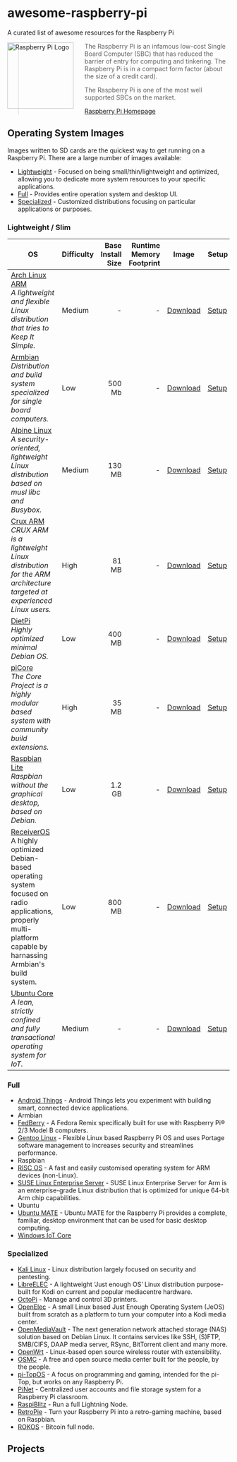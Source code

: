 # awesome-raspberry-pi

A curated list of awesome resources for the Raspberry Pi

<a href="https://www.raspberrypi.org"><img src="https://www.raspberrypi.org/wp-content/uploads/2012/03/raspberry-pi-logo.png" alt="Raspberry Pi Logo" align="left" style="margin-right: 25px" height=150></a>

> The Raspberry Pi is an infamous low-cost Single Board Computer (SBC) that has reduced the barrier of entry for computing and tinkering.
> The Raspberry Pi is in a compact form factor (about the size of a credit card).
>
> The Raspberry Pi is one of the most well supported SBCs on the market.
>
> [Raspberry Pi Homepage](https://raspberrypi.org)

## Operating System Images

Images written to SD cards are the quickest way to get running on a Raspberry Pi. There are a large number of images available:

- [Lightweight](#lightweight--slim) - Focused on being small/thin/lightweight and optimized, allowing you to dedicate more system resources to your specific applications.
- [Full](#full) - Provides entire operation system and desktop UI.
- [Specialized](#specialized) - Customized distributions focusing on particular applications or purposes.

### Lightweight / Slim

| OS | Difficulty | Base Install Size | Runtime Memory Footprint | Image | Setup |
| --- | --------- | --------------: | -----------------------: | ----- | ----- |
| [Arch Linux ARM](https://archlinuxarm.org) <br> *A lightweight and flexible Linux distribution that tries to Keep It Simple.* | Medium | - | - | [Download](http://os.archlinuxarm.org/os/ArchLinuxARM-rpi-3-latest.tar.gz) | [Setup](https://archlinuxarm.org/platforms/armv6/raspberry-pi) |
| [Armbian](https://armbian.com) <br> *Distribution and build system specialized for single board computers.* | Low | 500 Mb | - | [Download](https://www.armbian.com/rpi4b/) | [Setup](https://docs.armbian.com/User-Guide_Getting-Started/) |
| [Alpine Linux](https://wiki.alpinelinux.org/wiki/Main_Page) <br> *A security-oriented, lightweight Linux distribution based on musl libc and Busybox.* | Medium | 130 MB | - | [Download](https://alpinelinux.org/downloads/) | [Setup](https://wiki.alpinelinux.org/wiki/Raspberry_Pi) |
| [Crux ARM](https://crux-arm.nu/Main/HomePage) <br> *CRUX ARM is a lightweight Linux distribution for the ARM architecture targeted at experienced Linux users.* | High | 81 MB  | - | [Download](https://crux-arm.nu/SupportedDevices/Raspberrypi) | [Setup](https://crux-arm.nu/SupportedDevices/Raspberrypi) |
| [DietPi](https://www.dietpi.com) <br> *Highly optimized minimal Debian OS.* | Low | 400 MB | - | [Download](https://dietpi.com/#download) | [Setup](https://dietpi.com/phpbb/viewtopic.php?p=9#p9) |
| [piCore](http://www.tinycorelinux.net/welcome.html) <br> *The Core Project is a highly modular based system with community build extensions.* | High | 35 MB | - | [Download](http://www.tinycorelinux.net/9.x/armv6/) | [Setup](http://tinycorelinux.net/9.x/armv6/releases/RPi/README) |
| [Raspbian Lite](https://www.raspberrypi.org/downloads/raspbian/) <br> *Raspbian without the graphical desktop, based on Debian.* | Low | 1.2 GB | - | [Download](https://www.raspberrypi.org/downloads/raspbian/) | [Setup](https://www.raspberrypi.org/documentation/installation/installing-images/README.md) |
| [ReceiverOS](https://airframes.io/) <br> A highly optimized Debian-based operating system focused on radio applications, properly multi-platform capable by harnassing Armbian's build system. | Low | 800 MB | - | [Download](https://download.receiveros.com) | [Setup](https://documentation.receiveros.com) |
| [Ubuntu Core](https://ubuntu.com/download/iot/raspberry-pi-2-3-core) <br> *A lean, strictly confined and fully transactional operating system for IoT.* | Medium | - | - | [Download](https://ubuntu.com/download/iot/raspberry-pi-2-3-core) | [Setup](https://ubuntu.com/download/iot/raspberry-pi-2-3-core) |

### Full

- [Android Things](https://developer.android.com/things/hardware/raspberrypi.html) - Android Things lets you experiment with building smart, connected device applications.
- Armbian
- [FedBerry](http://fedberry.org) - A Fedora Remix specifically built for use with Raspberry Pi® 2/3 Model B computers.
- [Gentoo Linux](https://wiki.gentoo.org/wiki/Raspberry_Pi) - Flexible Linux based Raspberry Pi OS and uses Portage software management to increases security and streamlines performance.
- Raspbian
- [RISC OS](https://www.riscosopen.org/content/downloads/raspberry-pi) - A fast and easily customised operating system for ARM devices (non-Linux).
- [SUSE Linux Enterprise Server](https://www.suse.com/products/arm/) - SUSE Linux Enterprise Server for Arm is an enterprise-grade Linux distribution that is optimized for unique 64-bit Arm chip capabilities.
- Ubuntu
- [Ubuntu MATE](https://ubuntu-mate.org/raspberry-pi/) - Ubuntu MATE for the Raspberry Pi provides a complete, familiar, desktop environment that can be used for basic desktop computing.
- [Windows IoT Core](https://docs.microsoft.com/en-us/windows/iot-core/windows-iot-core)
  
### Specialized

- [Kali Linux](https://docs.kali.org/kali-on-arm/install-kali-linux-arm-raspberry-pi) - Linux distribution largely focused on security and pentesting.
- [LibreELEC](https://libreelec.tv) - A lightweight ‘Just enough OS’ Linux distribution purpose-built for Kodi on current and popular mediacentre hardware.
- [OctoPi](https://octoprint.org) - Manage and control 3D printers.
- [OpenElec](https://openelec.tv) - A small Linux based Just Enough Operating System (JeOS) built from scratch as a platform to turn your computer into a Kodi media center.
- [OpenMediaVault](https://www.openmediavault.org) - The next generation network attached storage (NAS) solution based on Debian Linux. It contains services like SSH, (S)FTP, SMB/CIFS, DAAP media server, RSync, BitTorrent client and many more.
- [OpenWrt](https://openwrt.org) - Linux-based open source wireless router with extensibility.
- [OSMC](https://osmc.tv/) - A free and open source media center built for the people, by the people.
- [pi-TopOS](https://www.pi-top.com/products/os) - A focus on programming and gaming, intended for the pi-Top, but works on any Raspberry Pi.
- [PiNet](http://pinet.org.uk) - Centralized user accounts and file storage system for a Raspberry Pi classroom.
- [RaspiBlitz](https://github.com/rootzoll/raspiblitz) - Run a full Lightning Node.
- [RetroPie](https://retropie.org.uk) - Turn your Raspberry Pi into a retro-gaming machine, based on Raspbian.
- [ROKOS](https://rokos.space) - Bitcoin full node.

## Projects
